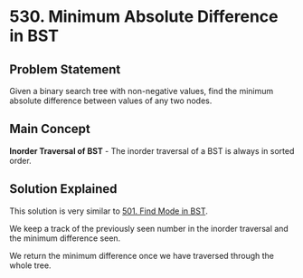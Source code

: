 # 530. Minimum Absolute Difference in BST

## Problem Statement

Given a binary search tree with non-negative values, find the minimum absolute difference between values of any two nodes.

## Main Concept

**Inorder Traversal of BST** - The inorder traversal of a BST is always in sorted order.

## Solution Explained

This solution is very similar to [501. Find Mode in BST](../501.%20Find%20Mode%20in%20Binary%20Search%20Tree).

We keep a track of the previously seen number in the inorder traversal and the minimum difference seen.

We return the minimum difference once we have traversed through the whole tree.
